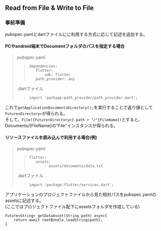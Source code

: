 ## Read from File & Write to File

### 事前準備
pubspec.yamlとdartファイルにに利用する方式に応じて記述を追加する。  
#### PCやandroid端末でDocumentフォルダのパスを指定する場合
>pubspec.yaml
>>```
>>depandencies:
>>    flutter:
>>        sdk: flutter
>>    path_provider: any
>>```
>.dartファイル
>>```
>>import 'package:path_provider/path_provider.dart';
>>```
これで``getApplicationDocumentsDirectory();``を実行することで返り値として```Future<Directory>```が得られる。  
そして、```File({Future<Directory>}.path + "/"{FileName})```とすると、Documents/{FileName}の"File"インスタンスが得られる。  
#### リソースファイルを読み込んで利用する場合(例)
>pubspec.yaml
>>```
>>flutter:
>>    assets:
>>        - assets/documents/data.txt
>>```
>.dartファイル
>>```
>>import 'package:flutter/services.dart';
>>```
アプリケーションのプロジェクトファイルから見た相対パスをpubspec.yamlのassetsに記述する。  
(ここではプロジェクトファイル配下にassetsフォルダを作成している)

```
Future<String> getDataAsset(String path) async{
    return await rootBUndle.loadString(path);
}
```
